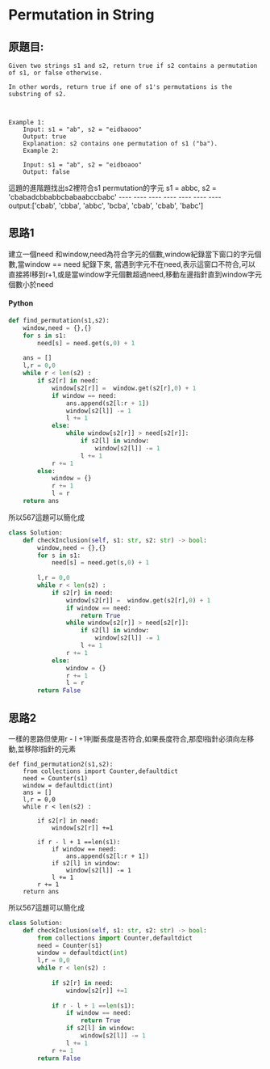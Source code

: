 # Permutation in String

## 原題目:
```
Given two strings s1 and s2, return true if s2 contains a permutation of s1, or false otherwise.

In other words, return true if one of s1's permutations is the substring of s2.

 

Example 1:
	Input: s1 = "ab", s2 = "eidbaooo"
	Output: true
	Explanation: s2 contains one permutation of s1 ("ba").
	Example 2:

	Input: s1 = "ab", s2 = "eidboaoo"
	Output: false
```

這題的進階題找出s2裡符合s1 permutation的字元
s1 = abbc,
s2 = 'cbabadcbbabbcbabaabccbabc'
      ----  ---- ----      ---- 
		       ----       ---- 
                  ----			   
output:['cbab', 'cbba', 'abbc', 'bcba', 'cbab', 'cbab', 'babc']
	     
## 思路1
建立一個need 和window,need為符合字元的個數,window紀錄當下窗口的字元個數,當window == need 紀錄下來,
當遇到字元不在need,表示這窗口不符合,可以直接將l移到r+1,或是當window字元個數超過need,移動左邊指針直到window字元個數小於need

#### Python
```python
def find_permutation(s1,s2):
    window,need = {},{}
    for s in s1:
        need[s] = need.get(s,0) + 1
        
    ans = []
    l,r = 0,0
    while r < len(s2) :
        if s2[r] in need:
            window[s2[r]] =  window.get(s2[r],0) + 1
            if window == need:
                ans.append(s2[l:r + 1])   
                window[s2[l]] -= 1
                l += 1
            else:
                while window[s2[r]] > need[s2[r]]:                    
                    if s2[l] in window:
                        window[s2[l]] -= 1  
                    l += 1
            r += 1
        else:
            window = {}
            r += 1
            l = r      
    return ans
```
所以567這題可以簡化成

``` python
class Solution:
    def checkInclusion(self, s1: str, s2: str) -> bool:
        window,need = {},{}
        for s in s1:
            need[s] = need.get(s,0) + 1
       
        l,r = 0,0
        while r < len(s2) :
            if s2[r] in need:
                window[s2[r]] =  window.get(s2[r],0) + 1
                if window == need:
                    return True                
                while window[s2[r]] > need[s2[r]]:                    
                    if s2[l] in window:
                        window[s2[l]] -= 1  
                    l += 1
                r += 1
            else:
                window = {}
                r += 1
                l = r      
        return False
``` 

## 思路2
一樣的思路但使用r - l +1判斷長度是否符合,如果長度符合,那麼l指針必須向左移動,並移除l指針的元素
```
def find_permutation2(s1,s2):
	from collections import Counter,defaultdict
	need = Counter(s1)
	window = defaultdict(int)		   
	ans = []
	l,r = 0,0
	while r < len(s2) :
	
		if s2[r] in need:
			window[s2[r]] +=1
			
		if r - l + 1 ==len(s1):
			if window == need:
				ans.append(s2[l:r + 1])  
			if s2[l] in window:            
				window[s2[l]] -= 1
			l += 1        
		r += 1            
	return ans
```

所以567這題可以簡化成

``` python
class Solution:
    def checkInclusion(self, s1: str, s2: str) -> bool:
        from collections import Counter,defaultdict
        need = Counter(s1)
        window = defaultdict(int)	
        l,r = 0,0
        while r < len(s2) :
        
        	if s2[r] in need:
        		window[s2[r]] +=1				
        		
        	if r - l + 1 ==len(s1):
        		if window == need:
        			return True
        		if s2[l] in window:            
        			window[s2[l]] -= 1
        		l += 1        
        	r += 1            
        return False  
``` 